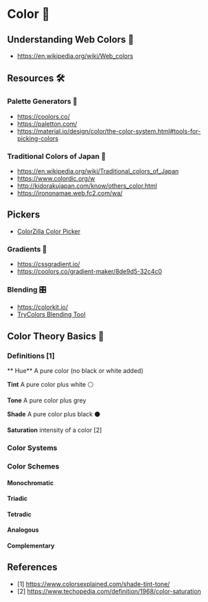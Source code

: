 # Color 🌈

## Understanding Web Colors 🤔

- https://en.wikipedia.org/wiki/Web_colors

## Resources 🛠️
### Palette Generators 🎨

- https://coolors.co/
- https://paletton.com/
- https://material.io/design/color/the-color-system.html#tools-for-picking-colors


### Traditional Colors of Japan 🏯
- https://en.wikipedia.org/wiki/Traditional_colors_of_Japan
- https://www.colordic.org/w
- http://kidorakujapan.com/know/others_color.html
- https://irononamae.web.fc2.com/wa/

## Pickers
- [ColorZilla Color Picker](https://www.colorzilla.com/)


### Gradients 📐
- https://cssgradient.io/
- https://coolors.co/gradient-maker/8de9d5-32c4c0

### Blending 🎛️

- https://colorkit.io/
- [TryColors Blending Tool](https://trycolors.com/)


## Color Theory Basics 🌈

### Definitions [1]

** Hue** 
A pure color (no black or white added)

**Tint**
A pure color plus white ⚪️

**Tone**
A pure color plus grey 

**Shade**
A pure color plus black ⚫️

**Saturation**
intensity of a color [2]

### Color Systems


### Color Schemes

#### Monochromatic

#### Triadic

#### Tetradic

#### Analogous

#### Complementary


## References
- [1] https://www.colorsexplained.com/shade-tint-tone/
- [2] https://www.techopedia.com/definition/1968/color-saturation
